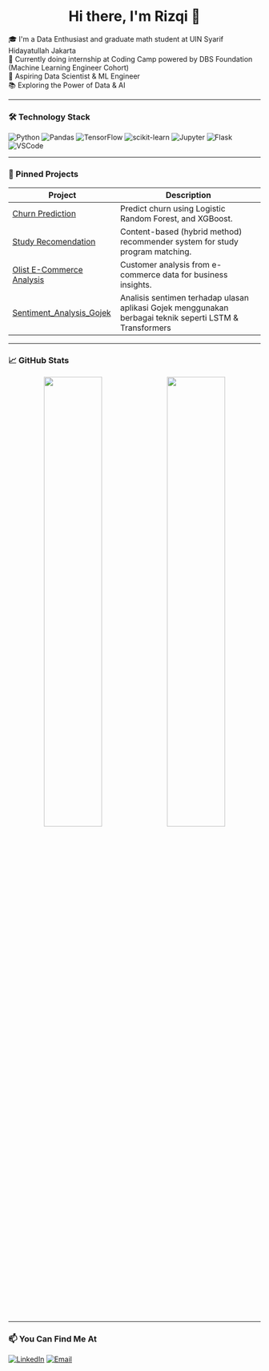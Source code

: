 <h1 align="center">Hi there, I'm Rizqi 👋</h1>

🎓 I'm a Data Enthusiast and graduate math student at UIN Syarif Hidayatullah Jakarta  
💼 Currently doing internship at Coding Camp powered by DBS Foundation (Machine Learning Engineer Cohort)  
🔬 Aspiring Data Scientist & ML Engineer  
📚 Exploring the Power of Data & AI  

---

### 🛠️ Technology Stack

![Python](https://img.shields.io/badge/Python-3776AB?style=flat&logo=python&logoColor=white)
![Pandas](https://img.shields.io/badge/Pandas-150458?style=flat&logo=pandas&logoColor=white)
![TensorFlow](https://img.shields.io/badge/TensorFlow-FF6F00?style=flat&logo=tensorflow&logoColor=white)
![scikit-learn](https://img.shields.io/badge/Scikit--Learn-F7931E?style=flat&logo=scikit-learn&logoColor=white)
![Jupyter](https://img.shields.io/badge/Jupyter-F37626?style=flat&logo=Jupyter&logoColor=white)
![Flask](https://img.shields.io/badge/Flask-000000?style=flat&logo=flask&logoColor=white)
![VSCode](https://img.shields.io/badge/VS%20Code-007ACC?style=flat&logo=visual-studio-code&logoColor=white)

---

### 📌 Pinned Projects

| Project | Description |
|--------|-------------|
| [Churn Prediction](https://github.com/rizqi-maulidi/Churn-Prediction) | Predict churn using Logistic Random Forest, and XGBoost. |
| [Study Recomendation](https://github.com/rizqi-maulidi/Recommendation-System) | Content-based (hybrid method) recommender system for study program matching. |
| [Olist E-Commerce Analysis](https://github.com/rizqi-maulidi/Olist-Ecommerce-Analysis) | Customer analysis from e-commerce data for business insights. |
| [Sentiment_Analysis_Gojek](https://github.com/rizqi-maulidi/Sentiment_Analysis_Gojek) | Analisis sentimen terhadap ulasan aplikasi Gojek menggunakan berbagai teknik seperti LSTM & Transformers |

---

### 📈 GitHub Stats

<p align="center">
  <img src="https://github-readme-stats.vercel.app/api?username=rizqi-maulidi&show_icons=true&theme=react" width="48%">
  <img src="https://github-readme-stats.vercel.app/api/top-langs/?username=rizqi-maulidi&layout=compact&theme=react" width="48%">
</p>

---

### 📫 You Can Find Me At

[![LinkedIn](https://img.shields.io/badge/LinkedIn-blue?logo=linkedin&style=flat)](https://www.linkedin.com/in/rizqi-maulidi/)
[![Email](https://img.shields.io/badge/Email-grey?logo=gmail&style=flat)](mailto:rizqimaulidi@gmail.com)
